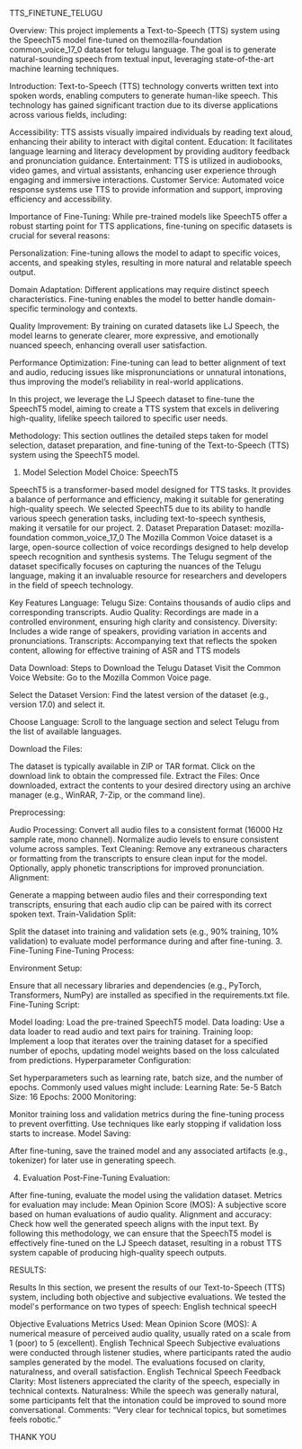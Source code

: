 TTS_FINETUNE_TELUGU

Overview:
This project implements a Text-to-Speech (TTS) system using the SpeechT5 model fine-tuned on themozilla-foundation common_voice_17_0 dataset for telugu language. The goal is to generate natural-sounding speech from textual input, leveraging state-of-the-art machine learning techniques.

Introduction:
Text-to-Speech (TTS) technology converts written text into spoken words, enabling computers to generate human-like speech. This technology has gained significant traction due to its diverse applications across various fields, including:

Accessibility: TTS assists visually impaired individuals by reading text aloud, enhancing their ability to interact with digital content.
Education: It facilitates language learning and literacy development by providing auditory feedback and pronunciation guidance.
Entertainment: TTS is utilized in audiobooks, video games, and virtual assistants, enhancing user experience through engaging and immersive interactions.
Customer Service: Automated voice response systems use TTS to provide information and support, improving efficiency and accessibility.
 
Importance of Fine-Tuning:
While pre-trained models like SpeechT5 offer a robust starting point for TTS applications, fine-tuning on specific datasets is crucial for several reasons:

Personalization: Fine-tuning allows the model to adapt to specific voices, accents, and speaking styles, resulting in more natural and relatable speech output.

Domain Adaptation: Different applications may require distinct speech characteristics. Fine-tuning enables the model to better handle domain-specific terminology and contexts.

Quality Improvement: By training on curated datasets like LJ Speech, the model learns to generate clearer, more expressive, and emotionally nuanced speech, enhancing overall user satisfaction.

Performance Optimization: Fine-tuning can lead to better alignment of text and audio, reducing issues like mispronunciations or unnatural intonations, thus improving the model’s reliability in real-world applications.

In this project, we leverage the LJ Speech dataset to fine-tune the SpeechT5 model, aiming to create a TTS system that excels in delivering high-quality, lifelike speech tailored to specific user needs.

Methodology:
This section outlines the detailed steps taken for model selection, dataset preparation, and fine-tuning of the Text-to-Speech (TTS) system using the SpeechT5 model.

1. Model Selection
Model Choice: SpeechT5

SpeechT5 is a transformer-based model designed for TTS tasks. It provides a balance of performance and efficiency, making it suitable for generating high-quality speech.
We selected SpeechT5 due to its ability to handle various speech generation tasks, including text-to-speech synthesis, making it versatile for our project.
2. Dataset Preparation
Dataset: mozilla-foundation common_voice_17_0
The Mozilla Common Voice dataset is a large, open-source collection of voice recordings designed to help develop speech recognition and synthesis systems. The Telugu segment of the dataset specifically focuses on capturing the nuances of the Telugu language, making it an invaluable resource for researchers and developers in the field of speech technology.

Key Features
Language: Telugu
Size: Contains thousands of audio clips and corresponding transcripts.
Audio Quality: Recordings are made in a controlled environment, ensuring high clarity and consistency.
Diversity: Includes a wide range of speakers, providing variation in accents and pronunciations.
Transcripts: Accompanying text that reflects the spoken content, allowing for effective training of ASR and TTS models

Data Download: Steps to Download the Telugu Dataset
Visit the Common Voice Website: Go to the Mozilla Common Voice page.

Select the Dataset Version: Find the latest version of the dataset (e.g., version 17.0) and select it.

Choose Language: Scroll to the language section and select Telugu from the list of available languages.

Download the Files:

The dataset is typically available in ZIP or TAR format.
Click on the download link to obtain the compressed file.
Extract the Files: Once downloaded, extract the contents to your desired directory using an archive manager (e.g., WinRAR, 7-Zip, or the command line).

Preprocessing:

Audio Processing:
Convert all audio files to a consistent format (16000 Hz sample rate, mono channel).
Normalize audio levels to ensure consistent volume across samples.
Text Cleaning:
Remove any extraneous characters or formatting from the transcripts to ensure clean input for the model.
Optionally, apply phonetic transcriptions for improved pronunciation.
Alignment:

Generate a mapping between audio files and their corresponding text transcripts, ensuring that each audio clip can be paired with its correct spoken text.
Train-Validation Split:

Split the dataset into training and validation sets (e.g., 90% training, 10% validation) to evaluate model performance during and after fine-tuning.
3. Fine-Tuning
Fine-Tuning Process:

Environment Setup:

Ensure that all necessary libraries and dependencies (e.g., PyTorch, Transformers, NumPy) are installed as specified in the requirements.txt file.
Fine-Tuning Script:

Model loading: Load the pre-trained SpeechT5 model.
Data loading: Use a data loader to read audio and text pairs for training.
Training loop: Implement a loop that iterates over the training dataset for a specified number of epochs, updating model weights based on the loss calculated from predictions.
Hyperparameter Configuration:

Set hyperparameters such as learning rate, batch size, and the number of epochs. Commonly used values might include:
Learning Rate: 5e-5
Batch Size: 16
Epochs: 2000
Monitoring:

Monitor training loss and validation metrics during the fine-tuning process to prevent overfitting. Use techniques like early stopping if validation loss starts to increase.
Model Saving:

After fine-tuning, save the trained model and any associated artifacts (e.g., tokenizer) for later use in generating speech.

4. Evaluation
Post-Fine-Tuning Evaluation:

After fine-tuning, evaluate the model using the validation dataset. Metrics for evaluation may include:
Mean Opinion Score (MOS): A subjective score based on human evaluations of audio quality.
Alignment and accuracy: Check how well the generated speech aligns with the input text.
By following this methodology, we can ensure that the SpeechT5 model is effectively fine-tuned on the LJ Speech dataset, resulting in a robust TTS system capable of producing high-quality speech outputs.

RESULTS:

Results In this section, we present the results of our Text-to-Speech (TTS) system, including both objective and subjective evaluations. We tested the model's performance on two types of speech: English technical speecH

Objective Evaluations Metrics Used: Mean Opinion Score (MOS): A numerical measure of perceived audio quality, usually rated on a scale from 1 (poor) to 5 (excellent). English Technical Speech Subjective evaluations were conducted through listener studies, where participants rated the audio samples generated by the model. The evaluations focused on clarity, naturalness, and overall satisfaction.
English Technical Speech Feedback Clarity: Most listeners appreciated the clarity of the speech, especially in technical contexts. Naturalness: While the speech was generally natural, some participants felt that the intonation could be improved to sound more conversational. Comments: “Very clear for technical topics, but sometimes feels robotic.”

THANK YOU
